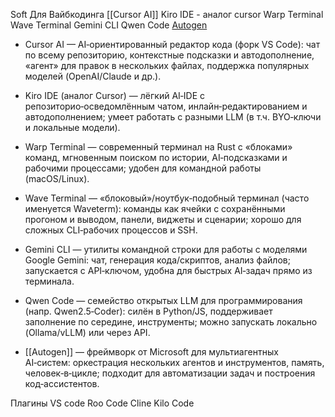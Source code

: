 Soft Для Вайбкодинга
	[[Cursor AI]]
	Kiro IDE - аналог cursor
	Warp Terminal
	Wave Terminal
	Gemini CLI
	Qwen Code
	[Autogen](https://microsoft.github.io/autogen/stable//index.html)
- Cursor AI — AI‑ориентированный редактор кода (форк VS Code): чат по всему репозиторию, контекстные подсказки и автодополнение, «агент» для правок в нескольких файлах, поддержка популярных моделей (OpenAI/Claude и др.).

- Kiro IDE (аналог Cursor) — лёгкий AI‑IDE с репозиторио‑осведомлённым чатом, инлайн‑редактированием и автодополнением; умеет работать с разными LLM (в т.ч. BYO‑ключи и локальные модели).

- Warp Terminal — современный терминал на Rust с «блоками» команд, мгновенным поиском по истории, AI‑подсказками и рабочими процессами; удобен для командной работы (macOS/Linux).

- Wave Terminal — «блоковый»/ноутбук‑подобный терминал (часто именуется Waveterm): команды как ячейки с сохранёнными прогоном и выводом, панели, виджеты и сценарии; хорошо для сложных CLI‑рабочих процессов и SSH.

- Gemini CLI — утилиты командной строки для работы с моделями Google Gemini: чат, генерация кода/скриптов, анализ файлов; запускается с API‑ключом, удобна для быстрых AI‑задач прямо из терминала.

- Qwen Code — семейство открытых LLM для программирования (напр. Qwen2.5‑Coder): силён в Python/JS, поддерживает заполнение по середине, инструменты; можно запускать локально (Ollama/vLLM) или через API.

- [[Autogen]] — фреймворк от Microsoft для мультиагентных AI‑систем: оркестрация нескольких агентов и инструментов, память, человек‑в‑цикле; подходит для автоматизации задач и построения код‑ассистентов.


Плагины VS code
	 Roo Code
	 Cline
	 Kilo Code


